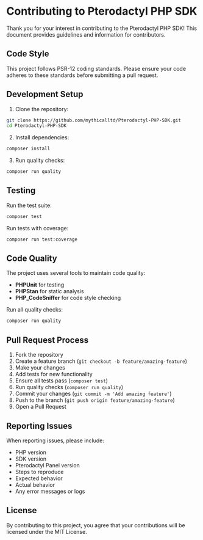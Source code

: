 # Contributing to Pterodactyl PHP SDK

Thank you for your interest in contributing to the Pterodactyl PHP SDK! This document provides guidelines and information for contributors.

## Code Style

This project follows PSR-12 coding standards. Please ensure your code adheres to these standards before submitting a pull request.

## Development Setup

1. Clone the repository:
```bash
git clone https://github.com/mythicalltd/Pterodactyl-PHP-SDK.git
cd Pterodactyl-PHP-SDK
```

2. Install dependencies:
```bash
composer install
```

3. Run quality checks:
```bash
composer run quality
```

## Testing

Run the test suite:
```bash
composer test
```

Run tests with coverage:
```bash
composer run test:coverage
```

## Code Quality

The project uses several tools to maintain code quality:

- **PHPUnit** for testing
- **PHPStan** for static analysis
- **PHP_CodeSniffer** for code style checking

Run all quality checks:
```bash
composer run quality
```

## Pull Request Process

1. Fork the repository
2. Create a feature branch (`git checkout -b feature/amazing-feature`)
3. Make your changes
4. Add tests for new functionality
5. Ensure all tests pass (`composer test`)
6. Run quality checks (`composer run quality`)
7. Commit your changes (`git commit -m 'Add amazing feature'`)
8. Push to the branch (`git push origin feature/amazing-feature`)
9. Open a Pull Request

## Reporting Issues

When reporting issues, please include:

- PHP version
- SDK version
- Pterodactyl Panel version
- Steps to reproduce
- Expected behavior
- Actual behavior
- Any error messages or logs

## License

By contributing to this project, you agree that your contributions will be licensed under the MIT License.
